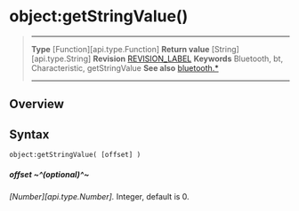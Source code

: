 # object:getStringValue()

> --------------------- ------------------------------------------------------------------------------------------
> __Type__              [Function][api.type.Function]
> __Return value__      [String][api.type.String]
> __Revision__          [REVISION_LABEL](REVISION_URL)
> __Keywords__          Bluetooth, bt, Characteristic, getStringValue
> __See also__          [bluetooth.*](/plugin.bluetooth.md)
> --------------------- ------------------------------------------------------------------------------------------

## Overview

## Syntax

	object:getStringValue( [offset] )

##### offset ~^(optional)^~
_[Number][api.type.Number]._ Integer, default is 0.